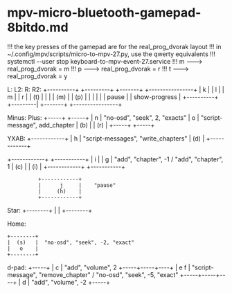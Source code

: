 # mpv-micro-bluetooth-gamepad-8bitdo.md

!!! the key presses of the gamepad are for the real_prog_dvorak layout
!!! in ~/.config/mpv/scripts/micro-to-mpv-27.py, use the qwerty equivalents
!!! systemctl --user stop keyboard-to-mpv-event-27.service
!!! m ---> real_prog_dvorak = m
!!! p ---> real_prog_dvorak = r
!!! t ---> real_prog_dvorak = y

L:              L2:                     R:          R2:
 +----------+      +---------+          +-------+    +----------------+
 |   k      |      |    l    |          |   m   |    |      r         | 
 |  (t)     |      |         |          |  (m)  |    |     (p)        |
 |          |      |         |          | pause |    | show-progress  |
 +----------+      +---------|          +-------+    +----------------+

Minus:                                  Plus:
+-----+                                 +-----+
|  n  | "no-osd", "seek", 2, "exacts"   |  o  | "script-message", add_chapter
| (b) |                                 | (r) |
+-----+                                 +-----+

YXAB:
              +------------+
              |      h     |    "script-messages", "write_chapters"
              |     (d)    |
              +------------+

+------------+              +-----------+
|      i     |              |     g     |    "add", "chapter", -1 / "add", "chapter", 1
|     (c)    |              |    (i)    |
+------------+              +-----------+

              +------------+
              |      j     |    "pause"
              |     (h)    |
              +------------+

Star:
    +--------+
    |        |
    +--------+

Home:

    +--------+
    |  (s)   |  "no-osd", "seek", -2, "exact"
    |   o    |
    +--------+

d-pad:
          +-----+
          |  c  |   "add", "volume", 2 
    +-----+-----+----+
    |  e          f  | "script-message", "remove_chapter" / "no-osd", "seek", -5, "exact"
    +-----+-----+----+
          |  d  |  "add", "volume", -2
          +-----+

